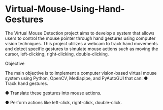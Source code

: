 # Virtual-Mouse-Using-Hand-Gestures

The Virtual Mouse Detection project aims to develop a system that allows users to control the mouse pointer through hand gestures using computer vision techniques. This project utilizes a webcam to track hand movements and detect specific gestures to simulate mouse actions such as moving the cursor, left-clicking, right-clicking, double-clicking.

Objective

The main objective is to implement a computer vision-based virtual mouse system using Python, OpenCV, Mediapipe, and PyAutoGUI that can:
●	Track hand gestures.

●	Translate these gestures into mouse actions.

●	Perform actions like left-click, right-click, double-click.
